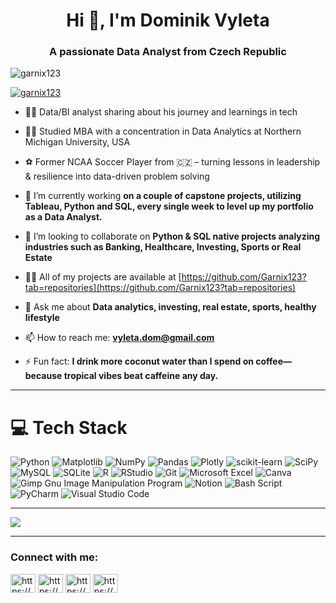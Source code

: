 <h1 align="center">Hi 👋, I'm Dominik Vyleta</h1>
<h3 align="center">A passionate Data Analyst from Czech Republic</h3>

<p align="left"> <img src="https://komarev.com/ghpvc/?username=garnix123&label=Profile%20views&color=0e75b6&style=flat" alt="garnix123" /> </p>

<p align="left"> <a href="https://github.com/ryo-ma/github-profile-trophy"><img src="https://github-profile-trophy.vercel.app/?username=garnix123" alt="garnix123" /></a> </p>

- 👨‍💻 Data/BI analyst sharing about his journey and learnings in tech

- 👨‍🎓 Studied MBA with a concentration in Data Analytics at Northern Michigan University, USA

- ⚽ Former NCAA Soccer Player from 🇨🇿 – turning lessons in leadership & resilience into data-driven problem solving

- 🔭 I’m currently working **on a couple of capstone projects, utilizing Tableau, Python and SQL, every single week to level up my portfolio as a Data Analyst.**

- 👯 I’m looking to collaborate on **Python & SQL native projects analyzing industries such as Banking, Healthcare, Investing, Sports or Real Estate**

- 👨‍💻 All of my projects are available at [https://github.com/Garnix123?tab=repositories](https://github.com/Garnix123?tab=repositories)

- 💬 Ask me about **Data analytics, investing, real estate, sports, healthy lifestyle**

- 📫 How to reach me: **vyleta.dom@gmail.com**

- ⚡ Fun fact: **I drink more coconut water than I spend on coffee—because tropical vibes beat caffeine any day.**

---

# 💻 Tech Stack
![Python](https://img.shields.io/badge/python-3670A0?style=for-the-badge&logo=python&logoColor=ffdd54)
![Matplotlib](https://img.shields.io/badge/Matplotlib-%23ffffff.svg?style=for-the-badge&logo=Matplotlib&logoColor=black)
![NumPy](https://img.shields.io/badge/numpy-%23013243.svg?style=for-the-badge&logo=numpy&logoColor=white)
![Pandas](https://img.shields.io/badge/pandas-%23150458.svg?style=for-the-badge&logo=pandas&logoColor=white)
![Plotly](https://img.shields.io/badge/Plotly-%233F4F75.svg?style=for-the-badge&logo=plotly&logoColor=white)
![scikit-learn](https://img.shields.io/badge/scikit--learn-%23F7931E.svg?style=for-the-badge&logo=scikit-learn&logoColor=white)
![SciPy](https://img.shields.io/badge/SciPy-%230C55A5.svg?style=for-the-badge&logo=scipy&logoColor=%white)
![MySQL](https://img.shields.io/badge/mysql-4479A1.svg?style=for-the-badge&logo=mysql&logoColor=white)
![SQLite](https://img.shields.io/badge/sqlite-%2307405e.svg?style=for-the-badge&logo=sqlite&logoColor=white)
![R](https://img.shields.io/badge/r-%23276DC3.svg?style=for-the-badge&logo=r&logoColor=white)
![RStudio](https://img.shields.io/badge/RStudio-4285F4?style=for-the-badge&logo=rstudio&logoColor=white)
![Git](https://img.shields.io/badge/git-%23F05033.svg?style=for-the-badge&logo=git&logoColor=white)
![Microsoft Excel](https://img.shields.io/badge/Microsoft_Excel-217346?style=for-the-badge&logo=microsoft-excel&logoColor=white)
![Canva](https://img.shields.io/badge/Canva-%2300C4CC.svg?style=for-the-badge&logo=Canva&logoColor=white)
![Gimp Gnu Image Manipulation Program](https://img.shields.io/badge/Gimp-657D8B?style=for-the-badge&logo=gimp&logoColor=FFFFFF)
![Notion](https://img.shields.io/badge/Notion-%23000000.svg?style=for-the-badge&logo=notion&logoColor=white)
![Bash Script](https://img.shields.io/badge/bash_script-%23121011.svg?style=for-the-badge&logo=gnu-bash&logoColor=white)
![PyCharm](https://img.shields.io/badge/pycharm-143?style=for-the-badge&logo=pycharm&logoColor=black&color=black&labelColor=green)
![Visual Studio Code](https://img.shields.io/badge/Visual%20Studio%20Code-0078d7.svg?style=for-the-badge&logo=visual-studio-code&logoColor=white)

---

![](https://github-readme-stats.vercel.app/api?username=Garnix123&theme=radical&hide_border=false&include_all_commits=true&count_private=true)<br/>

---

<h3 align="left">Connect with me:</h3>
<p align="left">
<a href="https://www.linkedin.com/in/dominik-vyleta-mba-a566511b2/" target="blank"><img align="center" src="https://raw.githubusercontent.com/rahuldkjain/github-profile-readme-generator/master/src/images/icons/Social/linked-in-alt.svg" alt="https://www.linkedin.com/in/dominik-vyleta-mba-a566511b2/" height="30" width="40" /></a>
<a href="https://kaggle.com/https://www.kaggle.com/dominikvyleta" target="blank"><img align="center" src="https://raw.githubusercontent.com/rahuldkjain/github-profile-readme-generator/master/src/images/icons/Social/kaggle.svg" alt="https://www.kaggle.com/dominikvyleta" height="30" width="40" /></a>
<a href="https://fb.com/https://www.facebook.com/dominik.vyleta/" target="blank"><img align="center" src="https://raw.githubusercontent.com/rahuldkjain/github-profile-readme-generator/master/src/images/icons/Social/facebook.svg" alt="https://www.facebook.com/dominik.vyleta/" height="30" width="40" /></a>
<a href="https://medium.com/https://medium.com/@vyleta.dom" target="blank"><img align="center" src="https://raw.githubusercontent.com/rahuldkjain/github-profile-readme-generator/master/src/images/icons/Social/medium.svg" alt="https://medium.com/@vyleta.dom" height="30" width="40" /></a>
</p>
